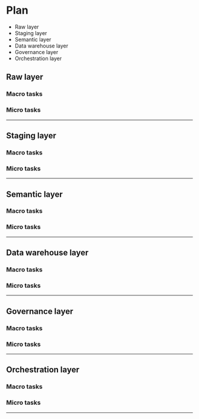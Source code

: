 


# Plan 



* Raw layer
* Staging layer 
* Semantic layer 
* Data warehouse layer
* Governance layer
* Orchestration layer




## Raw layer

### Macro tasks


### Micro tasks


***

## Staging layer 

### Macro tasks


### Micro tasks


***

## Semantic layer  

### Macro tasks


### Micro tasks


***

## Data warehouse layer 

### Macro tasks


### Micro tasks


***

## Governance layer 

### Macro tasks


### Micro tasks


***

## Orchestration layer 

### Macro tasks


### Micro tasks


***
